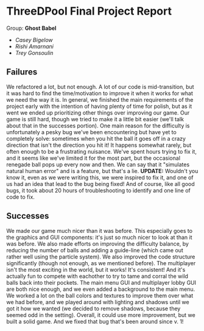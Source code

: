 # ThreeDPool Final Project Report
Group: **Ghost Babel**

- *Casey Bigelow*
- *Rishi Amarnani*
- *Trey Gonsoulin*


## Failures
We refactored a lot, but not enough. A lot of our code is mid-transition, but it was hard to find the time/motivation to improve it when it works for what we need the way it is. In general, we finished the main requirements of the project early with the intention of having plenty of time for polish, but as it went we ended up prioritizing other things over improving our game. Our game is still hard, though we tried to make it a little bit easier (we'll talk about that in the successes portion). One main reason for the difficulty is unfortunately a pesky bug we've been encountering but have yet to completely solve: sometimes when you hit the ball it goes off in a crazy direction that isn't the direction you hit it! It happens somewhat rarely, but often enough to be a frustrating nuisance. We've spent hours trying to fix it, and it seems like we've limited it for the most part, but the occasional renegade ball pops up every now and then. We can say that it "simulates natural human error" and is a feature, but that's a lie. **UPDATE:** Wouldn't you know it, even as we were writing this, we were inspired to fix it, and one of us had an idea that lead to the bug being fixed! And of course, like all good bugs, it took about 20 hours of troubleshooting to identify and one line of code to fix.

## Successes 
We made our game much nicer than it was before. This especially goes to the graphics and GUI components: it's just so much nicer to look at than it was before. We also made efforts on improving the difficulty balance, by reducing the number of balls and adding a guide-line (which came out rather well using the particle system). We also improved the code structure significantly (though not enough, as we mentioned before). The multiplayer isn't the most exciting in the world, but it works! It's consistent! And it's actually fun to compete with eachother to try to tame and corral the wild balls back into their pockets. The main menu GUI and multiplayer lobby GUI are both nice enough, and we even added a background to the main menu. We worked a lot on the ball colors and textures to improve them over what we had before, and we played around with lighting and shadows until we got it how we wanted (we decided to remove shadows, because they seemed odd in the setting). Overall, it could use more improvement, but we built a solid game. And we fixed that bug that's been around since v. 1!
